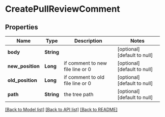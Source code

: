 # CreatePullReviewComment
## Properties

| Name | Type | Description | Notes |
|------------ | ------------- | ------------- | -------------|
| **body** | **String** |  | [optional] [default to null] |
| **new\_position** | **Long** | if comment to new file line or 0 | [optional] [default to null] |
| **old\_position** | **Long** | if comment to old file line or 0 | [optional] [default to null] |
| **path** | **String** | the tree path | [optional] [default to null] |

[[Back to Model list]](../README.md#documentation-for-models) [[Back to API list]](../README.md#documentation-for-api-endpoints) [[Back to README]](../README.md)

